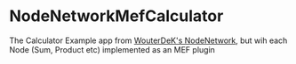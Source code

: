 # NodeNetworkMefCalculator
 
The Calculator Example app from [WouterDeK's NodeNetwork](https://github.com/Wouterdek/NodeNetwork), but wih each Node (Sum, Product etc) implemented as an MEF plugin
